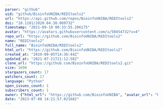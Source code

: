 ```yaml
---
parser: "github"
uid: "github/BioinfoUNIBA/REDItools2"
url: "https://api.github.com/repos/BioinfoUNIBA/REDItools2"
doi: "10.1101/2020.04.30.069732"
timestamp: "2021-09-19 00:33:55.206175"
avatar: "https://avatars.githubusercontent.com/u/50454732?v=4"
repo_url: "https://github.com/BioinfoUNIBA/REDItools2"
name: "REDItools2"
full_name: "BioinfoUNIBA/REDItools2"
html_url: "https://github.com/BioinfoUNIBA/REDItools2"
created_at: "2019-09-05T14:36:44Z"
updated_at: "2021-07-21T21:12:58Z"
clone_url: "https://github.com/BioinfoUNIBA/REDItools2.git"
size: 1690
stargazers_count: 17
watchers_count: 17
language: "Python"
open_issues_count: 1
subscribers_count: 1
owner: {"html_url": "https://github.com/BioinfoUNIBA", "avatar_url": "https://avatars.githubusercontent.com/u/50454732?v=4", "login": "BioinfoUNIBA", "type": "User"}
date: "2023-07-08 14:21:57.021682"
---
```

